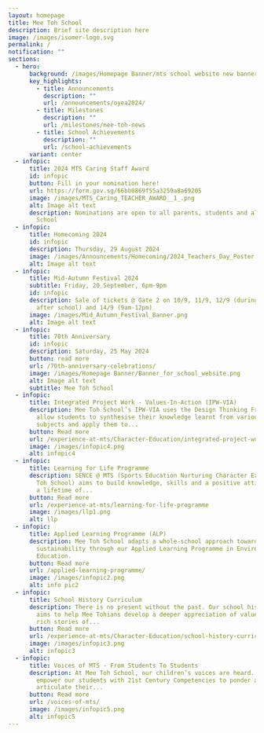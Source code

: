 ```yaml
---
layout: homepage
title: Mee Toh School
description: Brief site description here
image: /images/isomer-logo.svg
permalink: /
notification: ""
sections:
  - hero:
      background: /images/Homepage Banner/mts school website new banner - 2023 final.gif
      key_highlights:
        - title: Announcements
          description: ""
          url: /announcements/oyea2024/
        - title: Milestones
          description: ""
          url: /milestones/mee-toh-news
        - title: School Achievements
          description: ""
          url: /school-achievements
      variant: center
  - infopic:
      title: 2024 MTS Caring Staff Award
      id: infopic
      button: Fill in your nomination here!
      url: https://form.gov.sg/66bb0869f55a3259a8a69205
      image: /images/MTS_Caring_TEACHER_AWARD__1_.png
      alt: Image alt text
      description: Nominations are open to all parents, students and alumni of Mee Toh
        School
  - infopic:
      title: Homecoming 2024
      id: infopic
      description: Thursday, 29 August 2024
      image: /images/Announcements/Homecoming/2024_Teachers_Day_Poster.jpg
      alt: Image alt text
  - infopic:
      title: Mid-Autumn Festival 2024
      subtitle: Friday, 20 September, 6pm-9pm
      id: infopic
      description: Sale of tickets @ Gate 2 on 10/9, 11/9, 12/9 (during recess and
        after school) and 14/9 (9am-12pm)
      image: /images/Mid_Autumn_Festival_Banner.png
      alt: Image alt text
  - infopic:
      title: 70th Anniversary
      id: infopic
      description: Saturday, 25 May 2024
      button: read more
      url: /70th-anniversary-celebrations/
      image: /images/Homepage Banner/Banner_for_school_website.png
      alt: Image alt text
      subtitle: Mee Toh School
  - infopic:
      title: Integrated Project Work - Values-In-Action (IPW-VIA)
      description: Mee Toh School’s IPW-VIA uses the Design Thinking Framework to
        allow students to synthesise their knowledge learnt from various
        subjects and apply them to...
      button: Read more
      url: /experience-at-mts/Character-Education/integrated-project-work-and-values-in-action
      image: /images/infopic4.png
      alt: infopic4
  - infopic:
      title: Learning for Life Programme
      description: SENCE @ MTS (Sports Education Nurturing Character Excellence at Mee
        Toh School) aims to build knowledge, skills and a positive attitude for
        a lifetime of...
      button: Read more
      url: /experience-at-mts/learning-for-life-programme
      image: /images/llp1.png
      alt: llp
  - infopic:
      title: Applied Learning Programme (ALP)
      description: Mee Toh School adapts a whole-school approach towards environmental
        sustainability through our Applied Learning Programme in Environment
        Education.
      button: Read more
      url: /applied-learning-programme/
      image: /images/infopic2.png
      alt: info pic2
  - infopic:
      title: School History Curriculum
      description: There is no present without the past. Our school history curriculum
        aims to help Mee Tohians develop a deeper appreciation of values through
        rich stories of...
      button: Read more
      url: /experience-at-mts/Character-Education/school-history-curriculum
      image: /images/infopic3.png
      alt: infopic3
  - infopic:
      title: Voices of MTS - From Students To Students
      description: At Mee Toh School, our children’s voices are heard. Not only do we
        empower our students with 21st Century Competencies to ponder and
        articulate their...
      button: Read more
      url: /voices-of-mts/
      image: /images/infopic5.png
      alt: infopic5
---
```


